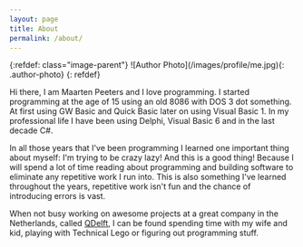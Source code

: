 ```yaml
---
layout: page
title: About
permalink: /about/
---
```

<article role="article" markdown="1">
{:refdef: class="image-parent"}
![Author Photo](/images/profile/me.jpg){: .author-photo}
{: refdef}

Hi there, I am Maarten Peeters and I love programming. I started programming at the age of 15 using an old 8086 with DOS 3 dot something. At first using GW Basic and Quick Basic later on using Visual Basic 1. In my professional life I have been using Delphi, Visual Basic 6 and in the last decade C#.

In all those years that I've been programming I learned one important thing about myself: I'm trying to be crazy lazy! And this is a good thing! Because I will spend a lot of time reading about programming and building software to eliminate any repetitive work I run into. This is also something I've learned throughout the years, repetitive work isn't fun and the chance of introducing errors is vast.

When not busy working on awesome projects at a great company in the Netherlands, called <a href="https://www.qdelft.nl/">QDelft</a>, I can be found spending time with my wife and kid, playing with Technical Lego or figuring out programming stuff.
</article>